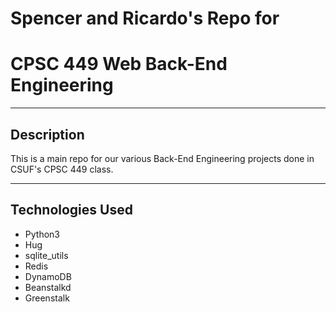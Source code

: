 # Spencer and Ricardo's Repo for 
# CPSC 449 Web Back-End Engineering

- - - -

## Description

This is a main repo for our various Back-End Engineering projects done in CSUF's CPSC 449 class.

- - - -

## Technologies Used

* Python3
* Hug
* sqlite_utils
* Redis
* DynamoDB
* Beanstalkd
* Greenstalk
